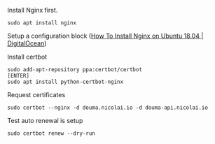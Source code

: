 Install Nginx first.
```
sudo apt install nginx
```

Setup a configuration block ([How To Install Nginx on Ubuntu 18.04 | DigitalOcean](https://www.digitalocean.com/community/tutorials/how-to-install-nginx-on-ubuntu-18-04#step-5-%E2%80%93-setting-up-server-blocks-recommended))

Install certbot
```
sudo add-apt-repository ppa:certbot/certbot
[ENTER]
sudo apt install python-certbot-nginx

```

Request certificates
```
sudo certbot --nginx -d douma.nicolai.io -d douma-api.nicolai.io
```

Test auto renewal is setup
```
sudo certbot renew --dry-run
```
